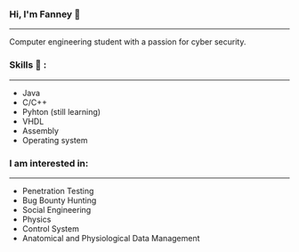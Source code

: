 ### Hi, I'm Fanney :purple_heart:
___

Computer engineering student with a passion for cyber security.

### Skills :eyes: :
___
- Java
- C/C++
- Pyhton (still learning)
- VHDL
- Assembly
- Operating system

### I am interested in:
___
- Penetration Testing
- Bug Bounty Hunting
- Social Engineering
- Physics
- Control System
- Anatomical and Physiological Data Management

<!--
**fnnydeer/fnnydeer** is a ✨ _special_ ✨ repository because its `README.md` (this file) appears on your GitHub profile.

Here are some ideas to get you started:

- 🔭 I’m currently working on ...
- 🌱 I’m currently learning ...
- 👯 I’m looking to collaborate on ...
- 🤔 I’m looking for help with ...
- 💬 Ask me about ...
- 📫 How to reach me: ...
- 😄 Pronouns: ...
- ⚡ Fun fact: ...
-->
